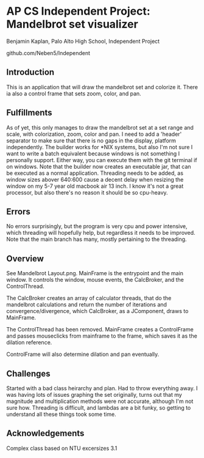 # AP CS Independent Project: Mandelbrot set visualizer
Benjamin Kaplan, Palo Alto High School, Independent Project

github.com/Neben5/Independent

## Introduction
This is an application that will draw the mandelbrot set and colorize it. There ia also a control frame that sets zoom, color, and pan.
## Fulfillments
As of yet, this only manages to draw the mandelbrot set at a set range and scale, with colorization, zoom, color and pan. I need to add a 'header' separator to make sure that there is no gaps in the display, platform independently. The builder works for *NIX systems, but also I'm not sure I want to write a batch equivalent because windows is not something I personally support. Either way, you can execute them with the git terminal if on windows. Note that the builder now creates an executable jar, that can be executed as a normal application. Threading needs to be added, as window sizes abover 640:600 cause a decent delay when resizing the window on my 5-7 year old macbook air 13 inch. I know it's not a great processor, but also there's no reason it should be so cpu-heavy.
## Errors
No errors surprisingly, but the program is very cpu and power intensive, which threading will hopefully help, but regardless it needs to be improved. Note that the main branch has many, mostly pertaining to the threading.
## Overview

See Mandelbrot Layout.png. MainFrame is the entrypoint and the main window. It controls the window, mouse events, the CalcBroker, and the ControlThread.

The CalcBroker creates an array of calculator threads, that do the mandelbrot calculations and return the number of iterations and convergence/divergence, which CalcBroker, as a JComponent, draws to MainFrame.

The ControlThread has been removed. MainFrame creates a ControlFrame and passes mouseclicks from mainframe to the frame, which saves it as the dilation reference.

ControlFrame will also determine dilation and pan eventually.
## Challenges
Started with a bad class heirarchy and plan. Had to throw everything away. I was having lots of issues graphing the set originally, turns out that my magnitude and multiplication methods were not accurate, although I'm not sure how. Threading is difficult, and lambdas are a bit funky, so getting to understand all these things took some time.
## Acknowledgements
Complex class based on NTU excersizes 3.1
